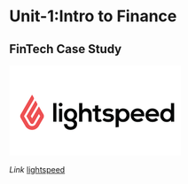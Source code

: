 # **Unit-1:Intro to Finance**

## FinTech **Case Study**

![Lightspeed](lightspeed.jpg)

*Link* [lightspeed](https://www.lightspeedhq.com/)


